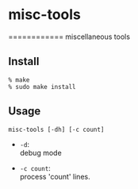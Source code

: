 # misc-tools
============
miscellaneous tools

## Install

	% make
	% sudo make install

## Usage

	misc-tools [-dh] [-c count]

  + `-d`:  
    debug mode

  + `-c count`:  
    process 'count' lines.

	